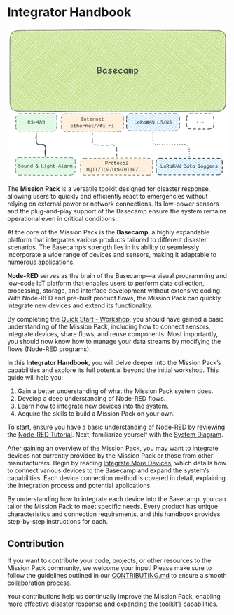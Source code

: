 # Integrator Handbook

![basecamp interface](/img/basecamp-interface.png)

The **Mission Pack** is a versatile toolkit designed for disaster response, allowing users to quickly and efficiently react to emergencies without relying on external power or network connections. Its low-power sensors and the plug-and-play support of the Basecamp ensure the system remains operational even in critical conditions.

At the core of the Mission Pack is the **Basecamp**, a highly expandable platform that integrates various products tailored to different disaster scenarios. The Basecamp’s strength lies in its ability to seamlessly incorporate a wide range of devices and sensors, making it adaptable to numerous applications.

**Node-RED** serves as the brain of the Basecamp—a visual programming and low-code IoT platform that enables users to perform data collection, processing, storage, and interface development without extensive coding. With Node-RED and pre-built product flows, the Mission Pack can quickly integrate new devices and extend its functionality.

By completing the [Quick Start - Workshop](/docs/jumpstart-usage/README.md), you should have gained a basic understanding of the Mission Pack, including how to connect sensors, integrate devices, share flows, and reuse components. Most importantly, you should now know how to manage your data streams by modifying the flows (Node-RED programs).

In this **Integrator Handbook**, you will delve deeper into the Mission Pack’s capabilities and explore its full potential beyond the initial workshop. This guide will help you:

1. Gain a better understanding of what the Mission Pack system does.
2. Develop a deep understanding of Node-RED flows.
3. Learn how to integrate new devices into the system.
4. Acquire the skills to build a Mission Pack on your own.

To start, ensure you have a basic understanding of Node-RED by reviewing the [Node-RED Tutorial](./node-red-tutorials/README.md). Next, familiarize yourself with the [System Diagram](./system-diagram/README.md).

After gaining an overview of the Mission Pack, you may want to integrate devices not currently provided by the Mission Pack or those from other manufacturers. Begin by reading [Integrate More Devices](./system-diagram/integrate-more-devices.md), which details how to connect various devices to the Basecamp and expand the system’s capabilities. Each device connection method is covered in detail, explaining the integration process and potential applications.

By understanding how to integrate each device into the Basecamp, you can tailor the Mission Pack to meet specific needs. Every product has unique characteristics and connection requirements, and this handbook provides step-by-step instructions for each.

## Contribution

If you want to contribute your code, projects, or other resources to the Mission Pack community, we welcome your input! Please make sure to follow the guidelines outlined in our [CONTRIBUTING.md](/CONTRIBUTING.md) to ensure a smooth collaboration process.

Your contributions help us continually improve the Mission Pack, enabling more effective disaster response and expanding the toolkit’s capabilities.